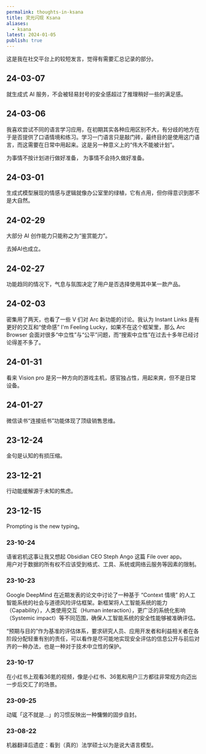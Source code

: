 ```yaml
---
permalink: thoughts-in-ksana
title: 灵光闪现 Ksana
aliases:
  - ksana
latest: 2024-01-05
publish: true
---
```

这是我在社交平台上的较短发言，觉得有需要汇总记录的部分。

## 24-03-07

就生成式 AI 服务，不会被轻易封号的安全感超过了推理稍好一些的满足感。

## 24-03-06

我喜欢尝试不同的语言学习应用，在初期其实各种应用区别不大，有分歧的地方在于是否提供了口语情境和练习。学习一门语言只是敲门砖，最终目的是使用这门语言，而这需要在日常中用起来。这是另一种意义上的“伟大不能被计划”。

为事情不按计划进行做好准备，  为事情不会持久做好准备。

## 24-03-01

生成式模型展现的情感与逻辑就像办公室里的绿植，它有点用，但你得意识到那不是大自然。

## 24-02-29

大部分 AI 创作能力只能称之为“鉴赏能力”。

去掉AI也成立。

## 24-02-27

功能趋同的情况下，气息与氛围决定了用户是否选择使用其中某一款产品。

## 24-02-03

密集用了两天，也看了一些 V 们对 Arc 新功能的讨论。我认为 Instant Links 是有更好的交互和“使命感” I'm Feeling Lucky，如果不在这个框架里，那么 Arc Browser 会面对很多“中立性”与“公平”问题，而“搜索中立性”在过去十多年已经讨论得差不多了。

## 24-01-31

看来 Vision pro 是另一种方向的游戏主机，感官独占性，用起来爽，但不是日常设备。

## 24-01-27

微信读书“连接纸书”功能体现了顶级销售思维。

## 23-12-24

金句是认知的有损压缩。

## 23-12-21

行动能缓解源于未知的焦虑。

## 23-12-15

Prompting is the new typing。

### 23-10-24

语雀宕机这事让我又想起 Obsidian CEO Steph Ango 这篇 File over app。  
用户对于数据的所有权不应该受到格式、工具、系统或网络云服务等因素的限制。

### 23-10-23

Google DeepMind 在近期发表的论文中讨论了一种基于 “Context 情境” 的人工智能系统的社会与道德风险评估框架。新框架将人工智能系统的能力（Capability），人类使用交互（Human interaction），更广泛的系统化影响（Systemic impact）等不同范围，确保人工智能系统的安全性能够被准确评估。  
  
“预期与目的”作为基准的评估体系，要求研究人员、应用开发者和利益相关者在各阶段分配轻重有别的责任，可以看作是尽可能地实现安全评估的信息公开与前后对齐的一种办法，也是一种对于技术中立性的保护。

### 23-10-17

在小红书上观看36氪的视频，像是小红书、36氪和用户三方都往非常规方向迈出一步后交汇了的场景。

### 23-09-25

动辄「这不就是...」的习惯反映出一种慵懒的固步自封。

### 23-08-22

机器翻译后遗症：看到（真的）法学硕士以为是说大语言模型。